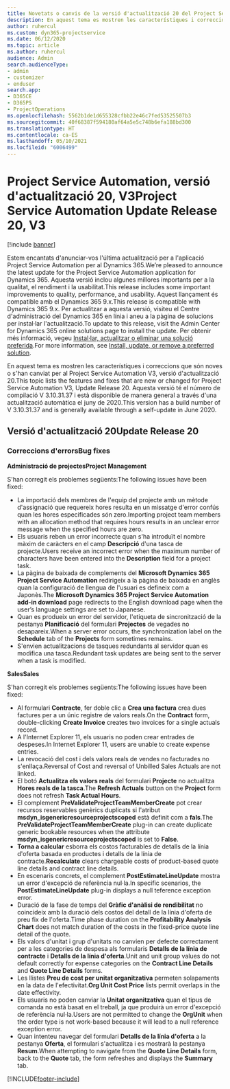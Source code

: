 ```yaml
---
title: Novetats o canvis de la versió d'actualització 20 del Project Service Automation, V3
description: En aquest tema es mostren les característiques i correccions disponibles al Project Service Automation V3, versió d'actualització 20
author: ruhercul
ms.custom: dyn365-projectservice
ms.date: 06/12/2020
ms.topic: article
ms.author: ruhercul
audience: Admin
search.audienceType:
- admin
- customizer
- enduser
search.app:
- D365CE
- D365PS
- ProjectOperations
ms.openlocfilehash: 5562b1de1d655328cfbb22e46c7fed53525507b3
ms.sourcegitcommit: 40f68387f594180af64a5e5c748b6efa188bd300
ms.translationtype: HT
ms.contentlocale: ca-ES
ms.lasthandoff: 05/10/2021
ms.locfileid: "6006499"
---
```

# <a name="project-service-automation-update-release-20-v3"></a><span data-ttu-id="751ee-103">Project Service Automation, versió d'actualització 20, V3</span><span class="sxs-lookup"><span data-stu-id="751ee-103">Project Service Automation Update Release 20, V3</span></span>

[!include [banner](../includes/psa-now-project-operations.md)]

<span data-ttu-id="751ee-104">Estem encantats d'anunciar-vos l'última actualització per a l'aplicació Project Service Automation per al Dynamics 365.</span><span class="sxs-lookup"><span data-stu-id="751ee-104">We’re pleased to announce the latest update for the Project Service Automation application for Dynamics 365.</span></span> <span data-ttu-id="751ee-105">Aquesta versió inclou algunes millores importants per a la qualitat, el rendiment i la usabilitat.</span><span class="sxs-lookup"><span data-stu-id="751ee-105">This release includes some important improvements to quality, performance, and usability.</span></span> <span data-ttu-id="751ee-106">Aquest llançament és compatible amb el Dynamics 365 9.x.</span><span class="sxs-lookup"><span data-stu-id="751ee-106">This release is compatible with Dynamics 365 9.x.</span></span> <span data-ttu-id="751ee-107">Per actualitzar a aquesta versió, visiteu el Centre d'administració del Dynamics 365 en línia i aneu a la pàgina de solucions per instal·lar l'actualització.</span><span class="sxs-lookup"><span data-stu-id="751ee-107">To update to this release, visit the Admin Center for Dynamics 365 online solutions page to install the update.</span></span> <span data-ttu-id="751ee-108">Per obtenir més informació, vegeu [Instal·lar, actualitzar o eliminar una solució preferida](/power-platform/admin/install-remove-preferred-solution).</span><span class="sxs-lookup"><span data-stu-id="751ee-108">For more information, see [Install, update, or remove a preferred solution](/power-platform/admin/install-remove-preferred-solution).</span></span>

<span data-ttu-id="751ee-109">En aquest tema es mostren les característiques i correccions que són noves o s'han canviat per al Project Service Automation V3, versió d'actualització 20.</span><span class="sxs-lookup"><span data-stu-id="751ee-109">This topic lists the features and fixes that are new or changed for Project Service Automation V3, Update Release 20.</span></span> <span data-ttu-id="751ee-110">Aquesta versió té el número de compilació V 3.10.31.37 i està disponible de manera general a través d'una actualització automàtica el juny de 2020.</span><span class="sxs-lookup"><span data-stu-id="751ee-110">This version has a build number of V 3.10.31.37 and is generally available through a self-update in June 2020.</span></span>

## <a name="update-release-20"></a><span data-ttu-id="751ee-111">Versió d'actualització 20</span><span class="sxs-lookup"><span data-stu-id="751ee-111">Update Release 20</span></span>

### <a name="bug-fixes"></a><span data-ttu-id="751ee-112">Correccions d'errors</span><span class="sxs-lookup"><span data-stu-id="751ee-112">Bug fixes</span></span>

<span data-ttu-id="751ee-113">**Administració de projectes**</span><span class="sxs-lookup"><span data-stu-id="751ee-113">**Project Management**</span></span>

<span data-ttu-id="751ee-114">S'han corregit els problemes següents:</span><span class="sxs-lookup"><span data-stu-id="751ee-114">The following issues have been fixed:</span></span>

- <span data-ttu-id="751ee-115">La importació dels membres de l'equip del projecte amb un mètode d'assignació que requereix hores resulta en un missatge d'error confús quan les hores especificades són zero.</span><span class="sxs-lookup"><span data-stu-id="751ee-115">Importing project team members with an allocation method that requires hours results in an unclear error message when the specified hours are zero.</span></span>
- <span data-ttu-id="751ee-116">Els usuaris reben un error incorrecte quan s'ha introduït el nombre màxim de caràcters en el camp **Descripció** d'una tasca de projecte.</span><span class="sxs-lookup"><span data-stu-id="751ee-116">Users receive an incorrect error when the maximum number of characters have been entered into the **Description** field for a project task.</span></span>
- <span data-ttu-id="751ee-117">La pàgina de baixada de complements del **Microsoft Dynamics 365 Project Service Automation** redirigeix a la pàgina de baixada en anglès quan la configuració de llengua de l'usuari es defineix com a Japonès.</span><span class="sxs-lookup"><span data-stu-id="751ee-117">The **Microsoft Dynamics 365 Project Service Automation add-in download** page redirects to the English download page when the user’s language settings are set to Japanese.</span></span>
- <span data-ttu-id="751ee-118">Quan es produeix un error del servidor, l'etiqueta de sincronització de la pestanya **Planificació** del formulari **Projectes** de vegades no desapareix.</span><span class="sxs-lookup"><span data-stu-id="751ee-118">When a server error occurs, the synchronization label on the **Schedule** tab of the **Projects** form sometimes remains.</span></span>
- <span data-ttu-id="751ee-119">S'envien actualitzacions de tasques redundants al servidor quan es modifica una tasca.</span><span class="sxs-lookup"><span data-stu-id="751ee-119">Redundant task updates are being sent to the server when a task is modified.</span></span>

<span data-ttu-id="751ee-120">**Sales**</span><span class="sxs-lookup"><span data-stu-id="751ee-120">**Sales**</span></span>

<span data-ttu-id="751ee-121">S'han corregit els problemes següents:</span><span class="sxs-lookup"><span data-stu-id="751ee-121">The following issues have been fixed:</span></span>

- <span data-ttu-id="751ee-122">Al formulari **Contracte**, fer doble clic a **Crea una factura** crea dues factures per a un únic registre de valors reals.</span><span class="sxs-lookup"><span data-stu-id="751ee-122">On the **Contract** form, double-clicking **Create Invoice** creates two invoices for a single actuals record.</span></span>
- <span data-ttu-id="751ee-123">A l'Internet Explorer 11, els usuaris no poden crear entrades de despeses.</span><span class="sxs-lookup"><span data-stu-id="751ee-123">In Internet Explorer 11, users are unable to create expense entries.</span></span>
- <span data-ttu-id="751ee-124">La revocació del cost i dels valors reals de vendes no facturades no s'enllaça.</span><span class="sxs-lookup"><span data-stu-id="751ee-124">Reversal of Cost and reversal of Unbilled Sales Actuals are not linked.</span></span>
- <span data-ttu-id="751ee-125">El botó **Actualitza els valors reals** del formulari **Projecte** no actualitza **Hores reals de la tasca**.</span><span class="sxs-lookup"><span data-stu-id="751ee-125">The **Refresh Actuals** button on the **Project** form does not refresh **Task Actual Hours**.</span></span>
- <span data-ttu-id="751ee-126">El complement **PreValidateProjectTeamMemberCreate** pot crear recursos reservables genèrics duplicats si l'atribut **msdyn_isgenericresourceprojectscoped** està definit com a **fals**.</span><span class="sxs-lookup"><span data-stu-id="751ee-126">The **PreValidateProjectTeamMemberCreate** plug-in can create duplicate generic bookable resources when the attribute **msdyn_isgenericresourceprojectscoped** is set to **False**.</span></span>
- <span data-ttu-id="751ee-127">**Torna a calcular** esborra els costos facturables de detalls de la línia d'oferta basada en productes i detalls de la línia de contracte.</span><span class="sxs-lookup"><span data-stu-id="751ee-127">**Recalculate** clears chargeable costs of product-based quote line details and contract line details.</span></span>
- <span data-ttu-id="751ee-128">En escenaris concrets, el complement **PostEstimateLineUpdate** mostra un error d'excepció de referència nul·la.</span><span class="sxs-lookup"><span data-stu-id="751ee-128">In specific scenarios, the **PostEstimateLineUpdate** plug-in displays a null teference exception error.</span></span>
- <span data-ttu-id="751ee-129">Duració de la fase de temps del **Gràfic d'anàlisi de rendibilitat** no coincideix amb la duració dels costos del detall de la línia d'oferta de preu fix de l'oferta.</span><span class="sxs-lookup"><span data-stu-id="751ee-129">Time phase duration on the **Profitability Analysis Chart** does not match duration of the costs in the fixed-price quote line detail of the quote.</span></span>
- <span data-ttu-id="751ee-130">Els valors d'unitat i grup d'unitats no canvien per defecte correctament per a les categories de despesa als formularis **Detalls de la línia de contracte** i **Detalls de la línia d'oferta**.</span><span class="sxs-lookup"><span data-stu-id="751ee-130">Unit and unit group values do not default correctly for expense categories on the **Contract Line Details** and **Quote Line Details** forms.</span></span>
- <span data-ttu-id="751ee-131">Les llistes **Preu de cost per unitat organitzativa** permeten solapaments en la data de l'efectivitat.</span><span class="sxs-lookup"><span data-stu-id="751ee-131">**Org Unit Cost Price** lists permit overlaps in the date effectivity.</span></span>
- <span data-ttu-id="751ee-132">Els usuaris no poden canviar la **Unitat organitzativa** quan el tipus de comanda no està basat en el treball, ja que produirà un error d'excepció de referència nul·la.</span><span class="sxs-lookup"><span data-stu-id="751ee-132">Users are not permitted to change the **OrgUnit** when the order type is not work-based because it will lead to a null reference exception error.</span></span>
- <span data-ttu-id="751ee-133">Quan intenteu navegar del formulari **Detalls de la línia d'oferta** a la pestanya **Oferta**, el formulari s'actualitza i es mostrarà la pestanya **Resum**.</span><span class="sxs-lookup"><span data-stu-id="751ee-133">When attempting to navigate from the **Quote Line Details** form, back to the **Quote** tab, the form refreshes and displays the **Summary** tab.</span></span>


[!INCLUDE[footer-include](../includes/footer-banner.md)]